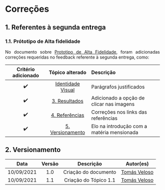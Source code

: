 # Correções

## 1. Referentes à segunda entrega

### 1.1. Prótotipo de Alta fidelidade

<p align = "justify">No documento sobre <a href="https://unbarqdsw2021-1.github.io/2021.1_G04_Cardeal/modelagem/prototipo_alta/"> Prototipo de Alta Fidelidade</a>, foram adicionadas correções requeridas no feedback referente à segunda entrega, como:</p>

| **Critério adicionado** |                                                **Tópico alterado**                                                 | **Descrição**                              |
| :---------------------: | :----------------------------------------------------------------------------------------------------------------: | :----------------------------------------- |
|   :heavy_check_mark:    |        [Identidade Visual](https://unbarqdsw2021-1.github.io/2021.1_G04_Cardeal/modelagem/prototipo_alta/)         | Parágrafos justificados                    |
|   :heavy_check_mark:    |      [3. Resultados](https://unbarqdsw2021-1.github.io/2021.1_G04_Cardeal/modelagem/prototipo_alta/#311-home)      | Adicionado a opção de clicar nas imagens   |
|   :heavy_check_mark:    |   [4. Referências](https://unbarqdsw2021-1.github.io/2021.1_G04_Cardeal/modelagem/prototipo_alta/#4-referencias)   | Correções nos links das referências        |
|   :heavy_check_mark:    | [5. Versionamento](https://unbarqdsw2021-1.github.io/2021.1_G04_Cardeal/modelagem/prototipo_alta/#5-versionamento) | Elo na introdução com a matéria mensionada |

## 2. Versionamento

|    Data    | Versão |       Descrição       |                   Autor(es)                    |
| :--------: | :----: | :-------------------: | :--------------------------------------------: |
| 10/09/2021 |  1.0   | Criação do documento  | [Tomás Veloso](https://github.com/tomasvelos0) |
| 10/09/2021 |  1.1   | Criação do Tópico 1.1 | [Tomás Veloso](https://github.com/tomasvelos0) |

